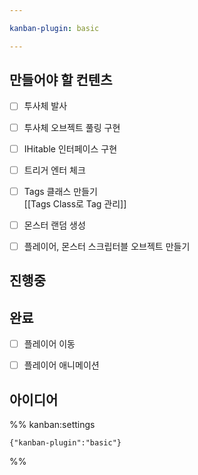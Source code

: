 ```yaml
---

kanban-plugin: basic

---
```


## 만들어야 할 컨텐츠

- [ ] 투사체 발사
- [ ] 투사체 오브젝트 풀링  구현
- [ ] IHitable 인터페이스 구현
- [ ] 트리거 엔터 체크
- [ ] Tags 클래스 만들기<br>[[Tags Class로 Tag 관리]]
- [ ] 몬스터 랜덤 생성
- [ ] 플레이어, 몬스터 스크립터블 오브젝트 만들기


## 진행중



## 완료

- [ ] 플레이어 이동
- [ ] 플레이어 애니메이션


## 아이디어





%% kanban:settings
```
{"kanban-plugin":"basic"}
```
%%